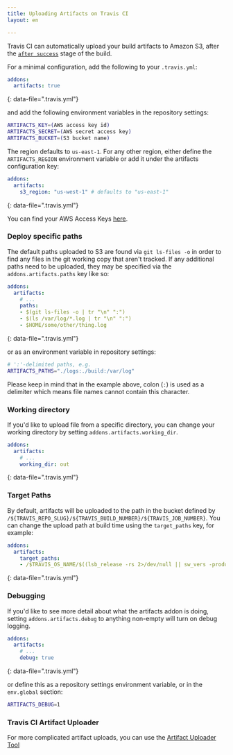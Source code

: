 ```yaml
---
title: Uploading Artifacts on Travis CI
layout: en

---
```


Travis CI can automatically upload your build artifacts to Amazon S3, after the
[`after success`](/user/job-lifecycle/) stage of the
build.

For a minimal configuration, add the following to your `.travis.yml`:

```yaml
addons:
  artifacts: true
```
{: data-file=".travis.yml"}

and add the following environment variables in the repository settings:

```bash
ARTIFACTS_KEY=(AWS access key id)
ARTIFACTS_SECRET=(AWS secret access key)
ARTIFACTS_BUCKET=(S3 bucket name)
```

The region defaults to `us-east-1`. For any other region, either define the `ARTIFACTS_REGION` environment variable or add it under the artifacts configuration key:

```yaml
addons:
  artifacts:
    s3_region: "us-west-1" # defaults to "us-east-1"
```
{: data-file=".travis.yml"}

You can find your AWS Access Keys [here](https://console.aws.amazon.com/iam/home?#security_credential).

### Deploy specific paths

The default paths uploaded to S3 are found via `git ls-files -o` in
order to find any files in the git working copy that aren't tracked.
If any additional paths need to be uploaded, they may be specified via
the `addons.artifacts.paths` key like so:

```yaml
addons:
  artifacts:
    # ...
    paths:
    - $(git ls-files -o | tr "\n" ":")
    - $(ls /var/log/*.log | tr "\n" ":")
    - $HOME/some/other/thing.log
```
{: data-file=".travis.yml"}

or as an environment variable in repository settings:

```bash
# ':'-delimited paths, e.g.
ARTIFACTS_PATHS="./logs:./build:/var/log"
```

Please keep in mind that in the example above, colon (`:`) is used as a
delimiter which means file names cannot contain this character.

### Working directory

If you'd like to upload file from a specific directory, you can change your working directory by setting `addons.artifacts.working_dir`.


```yaml
addons:
  artifacts:
    # ...
    working_dir: out
```
{: data-file=".travis.yml"}

### Target Paths

By default, artifacts will be uploaded to the path in the bucket
defined by `/${TRAVIS_REPO_SLUG}/${TRAVIS_BUILD_NUMBER}/${TRAVIS_JOB_NUMBER}`.
You can change the upload path at build time using the `target_paths`
key, for example:

```yaml
addons:
  artifacts:
    target_paths:
    - /$TRAVIS_OS_NAME/$((lsb_release -rs 2>/dev/null || sw_vers -productVersion) | grep --only -E '^[0-9]+\.[0-9]+')
```
{: data-file=".travis.yml"}

### Debugging

If you'd like to see more detail about what the artifacts addon is
doing, setting `addons.artifacts.debug` to anything non-empty will turn
on debug logging.

```yaml
addons:
  artifacts:
    # ...
    debug: true
```
{: data-file=".travis.yml"}

or define this as a repository settings environment variable, or in the `env.global` section:

```bash
ARTIFACTS_DEBUG=1
```

### Travis CI Artifact Uploader
For more complicated artifact uploads, you can use the [Artifact Uploader Tool](https://github.com/travis-ci/artifacts)
